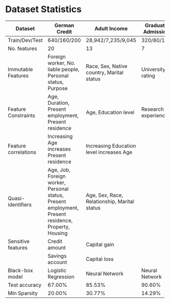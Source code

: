 # Dataset Statistics

| Dataset              | German Credit                                                                                       | Adult Income                                 | Graduate Admission  | Student Performance                    |
|----------------------|-----------------------------------------------------------------------------------------------------|----------------------------------------------|---------------------|----------------------------------------|
| Train/Dev/Test       | 640/160/200                                                                                         | 28,942/7,235/9,045                           | 320/80/100          | 339/84/226                             |
| No. features         | 20                                                                                                  | 13                                           | 7                   | 14                                     |
| Immutable Features   | Foreign worker, No. liable people, Personal status, Purpose                                         | Race, Sex, Native country, Marital status    | University rating   | Mother's education, Father's education |
| Feature Constraints  | Age, Duration, Present employment, Present residence                                                | Age, Education level                         | Research experience | Age                                    |
| Feature correlations | Increasing Age increases Present residence                                                          | Increasing Education level increases Age     |                     |                                        |
| Quasi-identifiers    | Age, Job, Foreign worker, Personal status, Present employment, Present residence, Property, Housing | Age, Sex, Race, Relationship, Marital status |                     |                                        |
| Sensitive features   | Credit amount                                                                                       | Capital gain                                 |                     |                                        |
|                      | Savings account                                                                                     | Capital loss                                 |                     |                                        |
| Black-box model      | Logistic Regression                                                                                 | Neural Network                               | Neural Network      | Logistic Regression                    |
| Test accuracy        | 67.00%                                                                                              | 85.53%                                       | 90.60%              | 94.69%                                 |
| Min Sparsity         | 20.00%                                                                                              | 30.77%                                       | 14.29%              | 38.57%                                 |
